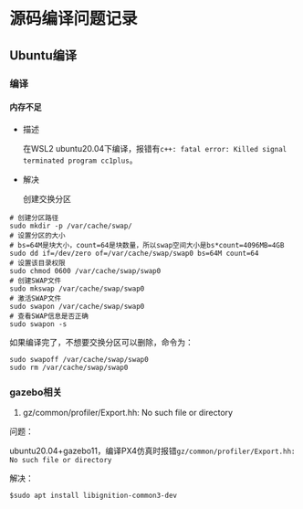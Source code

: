 # 源码编译问题记录

## Ubuntu编译

### 编译

#### 内存不足

- 描述

  在WSL2 ubuntu20.04下编译，报错有`c++: fatal error: Killed signal terminated program cc1plus`。

- 解决

  创建交换分区

```shell
# 创建分区路径
sudo mkdir -p /var/cache/swap/
# 设置分区的大小
# bs=64M是块大小，count=64是块数量，所以swap空间大小是bs*count=4096MB=4GB
sudo dd if=/dev/zero of=/var/cache/swap/swap0 bs=64M count=64
# 设置该目录权限
sudo chmod 0600 /var/cache/swap/swap0
# 创建SWAP文件
sudo mkswap /var/cache/swap/swap0
# 激活SWAP文件
sudo swapon /var/cache/swap/swap0
# 查看SWAP信息是否正确
sudo swapon -s
```

如果编译完了，不想要交换分区可以删除，命令为：

```shell
sudo swapoff /var/cache/swap/swap0
sudo rm /var/cache/swap/swap0
```



### gazebo相关

1.  gz/common/profiler/Export.hh: No such file or directory

   问题：

   ubuntu20.04+gazebo11，编译PX4仿真时报错`gz/common/profiler/Export.hh: No such file or directory`

   解决：

```shell
$sudo apt install libignition-common3-dev
```

